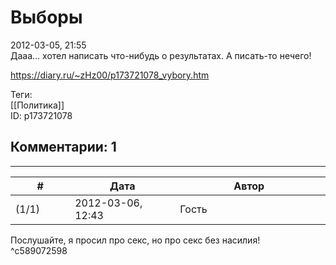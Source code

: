 Выборы
======

  
2012-03-05, 21:55  
 Дааа... хотел написать что-нибудь о результатах. А писать-то нечего!   
  
<https://diary.ru/~zHz00/p173721078_vybory.htm>  
  
Теги:  
[[Политика]]  
ID: p173721078  


Комментарии: 1
--------------

  


---



|         #         |              Дата              |                     Автор                     |           ID           |
| --- | --- | --- | --- |
| (1/1) | 2012-03-06, 12:43 | Гость | c589072598 |

  
 Послушайте, я просил про секс, но про секс без насилия!   
 ^c589072598